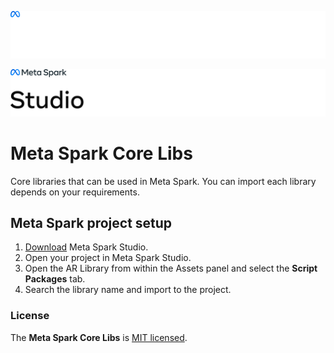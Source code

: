 ![Meta Spark Studio](./documentation_src/MetaSparkDark.png#gh-dark-mode-only)

![Meta Spark Studio](./documentation_src/MetaSparkLight.png#gh-light-mode-only)

# Meta Spark Core Libs

Core libraries that can be used in Meta Spark. You can import each library depends on your requirements.

## Meta Spark project setup

1. <a href="https://sparkar.facebook.com/ar-studio/learn/documentation/downloads/" target="_blank">Download</a> Meta Spark Studio.
2. Open your project in Meta Spark Studio.
3. Open the AR Library from within the Assets panel and select the **Script Packages** tab.
4. Search the library name and import to the project.

### License

The **Meta Spark Core Libs** is [MIT licensed](./LICENSE).
